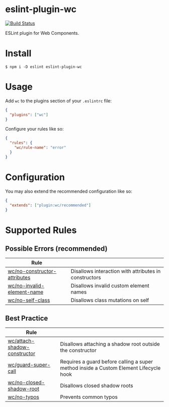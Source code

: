 # eslint-plugin-wc

[![Build Status](https://travis-ci.com/43081j/eslint-plugin-wc.svg?branch=master)](https://travis-ci.com/43081j/eslint-plugin-wc)

ESLint plugin for Web Components.

# Install

```
$ npm i -D eslint eslint-plugin-wc
```

# Usage

Add `wc` to the plugins section of your `.eslintrc` file:

```json
{
  "plugins": ["wc"]
}
```

Configure your rules like so:

```json
{
  "rules": {
    "wc/rule-name": "error"
  }
}
```

# Configuration

You may also extend the recommended configuration like so:

```json
{
  "extends": ["plugin:wc/recommended"]
}
```

# Supported Rules

## Possible Errors (recommended)

| Rule                                                                    |                                                       |
| ----------------------------------------------------------------------- | ----------------------------------------------------- |
| [wc/no-constructor-attributes](docs/rules/no-constructor-attributes.md) | Disallows interaction with attributes in constructors |
| [wc/no-invalid-element-name](docs/rules/no-invalid-element-name.md)     | Disallows invalid custom element names                |
| [wc/no-self-class](docs/rules/no-self-class.md)                         | Disallows class mutations on self                     |

## Best Practice

| Rule                                                                    |                                                                                       |
| ----------------------------------------------------------------------- | ------------------------------------------------------------------------------------- |
| [wc/attach-shadow-constructor](docs/rules/attach-shadow-constructor.md) | Disallows attaching a shadow root outside the constructor                             |
| [wc/guard-super-call](docs/rules/guard-super-call.md)                   | Requires a guard before calling a super method inside a Custom Element Lifecycle hook |
| [wc/no-closed-shadow-root](docs/rules/no-closed-shadow-root.md)         | Disallows closed shadow roots                                                         |
| [wc/no-typos](docs/rules/no-typos.md)                                   | Prevents common typos                                                                 |
